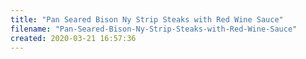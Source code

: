 ```yaml
---
title: "Pan Seared Bison Ny Strip Steaks with Red Wine Sauce"
filename: "Pan-Seared-Bison-Ny-Strip-Steaks-with-Red-Wine-Sauce"
created: 2020-03-21 16:57:36
---
```

